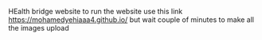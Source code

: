  HEalth bridge website  to run the website use this link https://mohamedyehiaaa4.github.io/  but wait couple of minutes to make all the images upload
